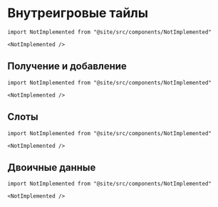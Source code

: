 # Внутреигровые тайлы

```mdx-code-block
import NotImplemented from "@site/src/components/NotImplemented"

<NotImplemented />
```

## Получение и добавление

```mdx-code-block
import NotImplemented from "@site/src/components/NotImplemented"

<NotImplemented />
```

## Слоты

```mdx-code-block
import NotImplemented from "@site/src/components/NotImplemented"

<NotImplemented />
```

## Двоичные данные

```mdx-code-block
import NotImplemented from "@site/src/components/NotImplemented"

<NotImplemented />
```
